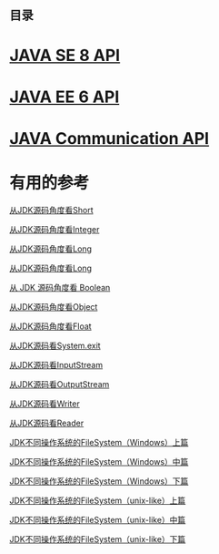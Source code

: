 
目录
---


#   [JAVA SE 8 API](https://docs.oracle.com/javase/8/docs/api/)

#   [JAVA EE 6 API](https://docs.oracle.com/javaee/6/api/)

#   [JAVA  Communication API](https://docs.oracle.com/cd/E17802_01/products/products/javacomm/reference/api/javax/comm/package-summary.html)




# 有用的参考

[从JDK源码角度看Short](https://mp.weixin.qq.com/s?__biz=MjM5MzA1Mzc3Nw==&mid=2247483926&idx=1&sn=f768b06a9979c363f758a43fb92534bb&chksm=a69daf2891ea263e832bca66c0f8ae8bd7350b8b8629306a19fd56bb0bb80fe24c2d696692e7&scene=21#wechat_redirect)

[从JDK源码角度看Integer](https://mp.weixin.qq.com/s?__biz=MjM5MzA1Mzc3Nw==&mid=2247483937&idx=1&sn=f8d891ec753e33cf5b11f531ae3dc857&chksm=a69daf1f91ea260906d99263f9dc2783c29ea521de456a0b98b9ec46a4b62ed9a3535f7c5cb4&scene=21#wechat_redirect)

[从JDK源码角度看Long](https://mp.weixin.qq.com/s?__biz=MjM5MzA1Mzc3Nw==&mid=2247483967&idx=1&sn=057417264f8ac07dad035bc1d66ac4a8&chksm=a69daf0191ea26177934386dcf21407a70fd6d69e8717b526c8baa3a73e5c3fdda9cfe5c6a71&scene=21#wechat_redirect)

[从JDK源码角度看Long](https://mp.weixin.qq.com/s?__biz=MjM5MzA1Mzc3Nw==&mid=2247483967&idx=1&sn=057417264f8ac07dad035bc1d66ac4a8&chksm=a69daf0191ea26177934386dcf21407a70fd6d69e8717b526c8baa3a73e5c3fdda9cfe5c6a71&scene=21#wechat_redirect)



[从 JDK 源码角度看 Boolean](https://mp.weixin.qq.com/s?__biz=MjM5MzA1Mzc3Nw==&mid=2247483887&idx=1&sn=bf7a77740aa817034b8abeaf2fecc236&chksm=a69dacd191ea25c7aba00d0355c6a4021a8bb1b371e57b3561c9b593c39a3145eec5240c08b2&scene=21#wechat_redirect)

[从JDK源码角度看Object](https://mp.weixin.qq.com/s?__biz=MjM5MzA1Mzc3Nw==&mid=2247483894&idx=1&sn=f469d097db8666f9d439f14a48dadcd9&chksm=a69dacc891ea25deb0ac29276b88ef38e910fd81d6d3e781cd13eb621e91a00d04509cbe8dea&scene=21#wechat_redirect)

[从JDK源码角度看Float]()



[从JDK源码看System.exit](https://mp.weixin.qq.com/s?__biz=MjM5MzA1Mzc3Nw==&mid=2247483992&idx=1&sn=65e072ed84780e05e551c147908c15b8&chksm=a69daf6691ea2670a6dfb7f4a015a2d64678aa1b17fe6194845a252387af8502cc091fd31cfc&scene=21#wechat_redirect)

[从JDK源码看InputStream](https://mp.weixin.qq.com/s?__biz=MjM5MzA1Mzc3Nw==&mid=2247484022&idx=1&sn=e585747b49387b29a64561c7a0e181d1&chksm=a69daf4891ea265e671608fe5315859ad4bcd92e456b2cb1a3633c6b5bc4d680f48e2eb974d2&scene=21#wechat_redirect)

[从JDK源码看OutputStream](https://mp.weixin.qq.com/s?__biz=MjM5MzA1Mzc3Nw==&mid=2247484118&idx=1&sn=748538031e6e7832c99d6919cfe69d2b&chksm=a69dafe891ea26fe4b657692cee95b8adbd076b0cf2f6d2a0b4e6d8e4e379bd1647d2383bd44&scene=21#wechat_redirect)

[从JDK源码看Writer](https://mp.weixin.qq.com/s?__biz=MjM5MzA1Mzc3Nw==&mid=2247484010&idx=1&sn=72709a17e5ce9a1b23e00322d2ea2c28&chksm=a69daf5491ea26425d92307b03debb6d573e5a4351c54270272b2df2b0882e77511f485124c5&scene=21#wechat_redirect)

[从JDK源码看Reader](https://mp.weixin.qq.com/s?__biz=MjM5MzA1Mzc3Nw==&mid=2247484126&idx=1&sn=10e13aa9f1e62092244aaab522e0a092&chksm=a69dafe091ea26f6f33c98572266391a7924fdbba6a96553edaabcc8ae90af86763285eec1f7&scene=21#wechat_redirect)

[JDK不同操作系统的FileSystem（Windows）上篇](https://mp.weixin.qq.com/s?__biz=MjM5MzA1Mzc3Nw==&mid=2247484030&idx=1&sn=92edb2e331437c5969eda5cbc5afe245&chksm=a69daf4091ea26564b984b2a652944e78cae1f402e6b03fba94c8eaa2b9c8db1502bed5b6631&scene=21#wechat_redirect)

[JDK不同操作系统的FileSystem（Windows）中篇](https://mp.weixin.qq.com/s?__biz=MjM5MzA1Mzc3Nw==&mid=2247484037&idx=1&sn=a06f1a5172a73693579cbbe292eb37e2&chksm=a69dafbb91ea26ada4ec6739a82fc7d34c269fb0674d2b2ea71349fd27aae503bd0d969f8392&scene=21#wechat_redirect)

[JDK不同操作系统的FileSystem（Windows）下篇](https://mp.weixin.qq.com/s?__biz=MjM5MzA1Mzc3Nw==&mid=2247484090&idx=1&sn=2729438dd97c562ac50565b7b0befba0&chksm=a69daf8491ea2692e25494acdbcd3a77e57aaec1330a296fb3191c1e7e757d4ac58def120f6a&scene=21#wechat_redirect)

[JDK不同操作系统的FileSystem（unix-like）上篇](https://mp.weixin.qq.com/s?__biz=MjM5MzA1Mzc3Nw==&mid=2247484105&idx=1&sn=ac5e932b1b0ec20cdf1f0c1be545d91a&chksm=a69daff791ea26e1f6ecb4995c866da7ee24baff3d56c31bb4fd46dde709bf21141ce1665b35&scene=21#wechat_redirect)

[JDK不同操作系统的FileSystem（unix-like）中篇](https://mp.weixin.qq.com/s?__biz=MjM5MzA1Mzc3Nw==&mid=2247484108&idx=1&sn=0fbd9fd31b713c2dd8317084f9969727&chksm=a69daff291ea26e48ac8bd21ea40b68f90c4c9fe7300fef63644e9b83dbda79b0921b08038c4&scene=21#wechat_redirect)

[JDK不同操作系统的FileSystem（unix-like）下篇](https://mp.weixin.qq.com/s?__biz=MjM5MzA1Mzc3Nw==&mid=2247484111&idx=1&sn=06bc82b2575221bf66634f30af05bc58&chksm=a69daff191ea26e724a800110e9f8e571a88e0c1de7bad4d54f0ac66e3a7062626a2779d3490&scene=21#wechat_redirect)
